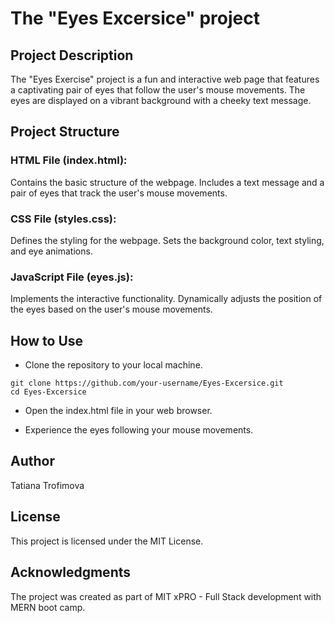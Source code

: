 # The "Eyes Excersice" project

## Project Description
The "Eyes Exercise" project is a fun and interactive web page that features a captivating pair of eyes that follow the user's mouse movements. The eyes are displayed on a vibrant background with a cheeky text message.

## Project Structure
### HTML File (index.html):

Contains the basic structure of the webpage.
Includes a text message and a pair of eyes that track the user's mouse movements.
### CSS File (styles.css):

Defines the styling for the webpage.
Sets the background color, text styling, and eye animations.
### JavaScript File (eyes.js):

Implements the interactive functionality.
Dynamically adjusts the position of the eyes based on the user's mouse movements.
## How to Use
* Clone the repository to your local machine.
```
git clone https://github.com/your-username/Eyes-Excersice.git
cd Eyes-Excersice
```
* Open the index.html file in your web browser.

* Experience the eyes following your mouse movements.


## Author
Tatiana Trofimova

## License
This project is licensed under the MIT License.

## Acknowledgments
The project was created as part of MIT xPRO - Full Stack development with MERN boot camp.



